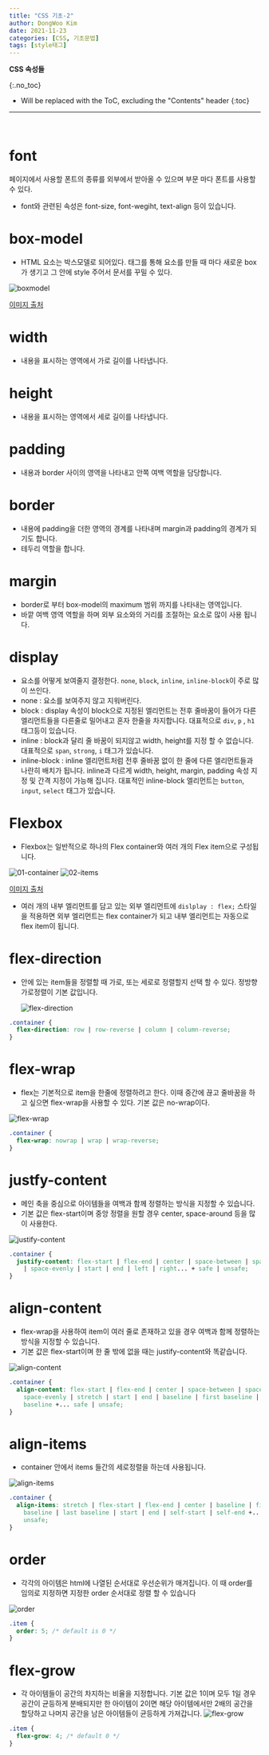 ```yaml
---
title: "CSS 기초-2"
author: DongWoo Kim
date: 2021-11-23
categories: [CSS, 기초문법]
tags: [style태그]
---
```


**CSS 속성들**

{:.no_toc}

* Will be replaced with the ToC, excluding the "Contents" header
{:toc}

---

<br/>

# **font**

페이지에서 사용할 폰트의 종류를 외부에서 받아올 수 있으며 부문 마다 폰트를 사용할 수 있다.<br/>

- font와 관련된 속성은 font-size, font-wegiht, text-align 등이 있습니다.

# **box-model**

- HTML 요소는 박스모델로 되어있다. 태그를 통해 요소를 만들 때 마다 새로운 box가 생기고 그 안에 style 주어서 문서를 꾸밀 수 있다.

![boxmodel](https://user-images.githubusercontent.com/79832647/149715568-0497b5a1-dbac-498c-9bc1-14b81994647e.png)

[이미지 출처](https://www.tabmode.com/homepage/boxmodel.html, "link")

# **width**

- 내용을 표시하는 영역에서 가로 길이를 나타냅니다.

# **height**

- 내용을 표시하는 영역에서 세로 길이를 나타냅니다.

# **padding**

- 내용과 border 사이의 영역을 나타내고 안쪽 여백 역할을 담당합니다.

# **border**

- 내용에 padding을 더한 영역의 경계를 나타내며 margin과 padding의 경계가 되기도 합니다.
- 테두리 역할을 합니다.

# **margin**

- border로 부터 box-model의 maximum 범위 까지를 나타내는 영역입니다.
- 바깥 여백 영역 역할을 하며 외부 요소와의 거리를 조절하는 요소로 많이 사용 됩니다.

# **display**

- 요소를 어떻게 보여줄지 결정한다. `none`, `block`, `inline`, `inline-block`이 주로 많이 쓰인다.
- none : 요소를 보여주지 않고 지워버린다.
- block : display 속성이 block으로 지정된 엘리먼트는 전후 줄바꿈이 들어가 다른 엘리먼트들을 다른줄로 밀어내고 혼자 한줄을 차지합니다. 대표적으로 `div`, `p` , `h1` 태그등이 있습니다.
- inline : block과 달리 줄 바꿈이 되지않고 width, height를 지정 할 수 없습니다. 대표적으로 `span`, `strong`, `i` 태그가 있습니다.
- inline-block : inline 엘리먼트처럼 전후 줄바꿈 없이 한 줄에 다른 엘리먼트들과 나란히 배치가 됩니다. inline과 다르게
  width, height, margin, padding 속성 지정 및 간격 지정이 가능해 집니다. 대표적인 inline-block 엘리먼트는 `button`,
  `input`, `select` 태그가 있습니다.

# **Flexbox**

- Flexbox는 일반적으로 하나의 Flex container와 여러 개의 Flex item으로 구성됩니다.

![01-container](https://user-images.githubusercontent.com/79832647/149719090-ab38c29c-47ea-4af6-aaa8-2c90d3abe664.png)
![02-items](https://user-images.githubusercontent.com/79832647/149719095-c5477b55-e3e3-4fcb-ac25-d35b851d439f.png)

[이미지 출처](https://css-tricks.com/snippets/css/a-guide-to-flexbox/, "link")

- 여러 개의 내부 엘리먼트를 담고 있는 외부 엘리먼트에 `dislplay : flex;` 스타일을 적용하면 외부 엘리먼트는 flex container가 되고 내부 엘리먼트는 자동으로 flex item이 됩니다.

# **flex-direction**

- 안에 있는 item들을 정렬할 때 가로, 또는 세로로 정렬할지 선택 할 수 있다. 정방향 가로정렬이 기본 값입니다.

  ![flex-direction](https://user-images.githubusercontent.com/79832647/149719833-822e29b1-6edf-42bd-b04e-8838e33e5331.png)

```css
.container {
  flex-direction: row | row-reverse | column | column-reverse;
}
```

# **flex-wrap**

- flex는 기본적으로 item을 한줄에 정렬하려고 한다. 이때 중간에 끊고 줄바꿈을 하고 싶으면 flex-wrap을 사용할 수 있다. 기본 값은 no-wrap이다.

![flex-wrap](https://user-images.githubusercontent.com/79832647/149719837-e18028af-c685-4981-be32-fd2ccddba660.png)

```css
.container {
  flex-wrap: nowrap | wrap | wrap-reverse;
}
```

# **justfy-content**

- 메인 축을 중심으로 아이템들을 여백과 함께 정렬하는 방식을 지정할 수 있습니다.
- 기본 값은 flex-start이며 중앙 정렬을 원할 경우 center, space-around 등을 많이 사용한다.

![justify-content](https://user-images.githubusercontent.com/79832647/149719739-30faa799-920d-48e3-bdfe-7abdaf687811.png)

```css
.container {
  justify-content: flex-start | flex-end | center | space-between | space-around
    | space-evenly | start | end | left | right... + safe | unsafe;
}
```

# **align-content**

- flex-wrap을 사용하여 item이 여러 줄로 존재하고 있을 경우 여백과 함께 정렬하는 방식을 지정할 수 있습니다.
- 기본 값은 flex-start이며 한 줄 밖에 없을 때는 justify-content와 똑같습니다.

![align-content](https://user-images.githubusercontent.com/79832647/149719720-c98e4343-2799-41de-9461-f8f9a60a591c.png)

```css
.container {
  align-content: flex-start | flex-end | center | space-between | space-around |
    space-evenly | stretch | start | end | baseline | first baseline | last
    baseline +... safe | unsafe;
}
```

# **align-items**

- container 안에서 items 들간의 세로정렬을 하는데 사용됩니다.

![align-items](https://user-images.githubusercontent.com/79832647/149719732-e24fabfa-edbd-4b1c-8241-48aba60c05b4.png)

```css
.container {
  align-items: stretch | flex-start | flex-end | center | baseline | first
    baseline | last baseline | start | end | self-start | self-end +... safe |
    unsafe;
}
```

# **order**

- 각각의 아이템은 html에 나열된 순서대로 우선순위가 매겨집니다. 이 때 order를 임의로 지정하면 지정한 order 순서대로 정렬 할 수 있습니다

![order](https://user-images.githubusercontent.com/79832647/149719743-0d22a600-60a6-4a27-8ca9-ac78cfef2f25.png)

```css
.item {
  order: 5; /* default is 0 */
}
```

# **flex-grow**

- 각 아이템들이 공간의 차지하는 비율을 지정합니다. 기본 값은 1이며 모두 1일 경우 공간이 균등하게 분배되지만 한 아이템이 2이면 해당 아이템에서만 2배의 공간을 할당하고 나머지 공간을 남은 아이템들이 균등하게 가져갑니다.
  ![flex-grow](https://user-images.githubusercontent.com/79832647/149719737-0f5a0b6d-65ac-49e4-9955-589e3adae67b.png)

```css
.item {
  flex-grow: 4; /* default 0 */
}
```
